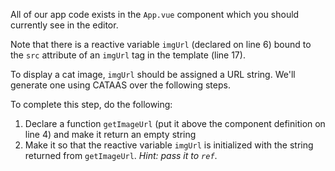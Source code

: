 All of our app code exists in the `App.vue` component which you should currently see in the editor.

Note that there is a reactive variable `imgUrl` (declared on line 6) bound to the `src` attribute of an `imgUrl` tag in the template (line 17). 

To display a cat image, `imgUrl` should be assigned a URL string. We'll generate one using CATAAS over the following steps.

To complete this step, do the following:

1. Declare a function `getImageUrl` (put it above the component definition on line 4) and make it return an empty string
2. Make it so that the reactive variable `imgUrl` is initialized with the string returned from `getImageUrl`. *Hint: pass it to `ref`*. 
